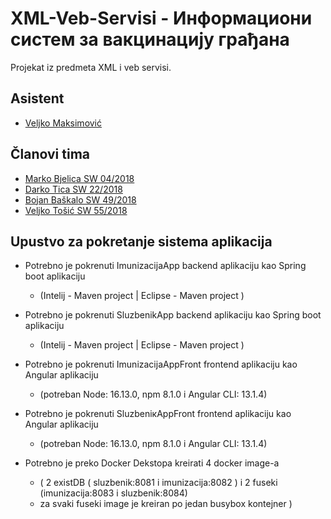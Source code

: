 # XML-Veb-Servisi - Информациони систем за вакцинацију грађана
Projekat iz predmeta XML i veb servisi.


## Asistent
- [Veljko Maksimović]

## Članovi tima
- [Marko Bjelica SW 04/2018]
- [Darko Tica SW 22/2018]
- [Bojan Baškalo SW 49/2018]
- [Veljko Tošić SW 55/2018]

## Upustvo za pokretanje sistema aplikacija

- Potrebno je pokrenuti ImunizacijaApp backend aplikaciju kao Spring boot aplikaciju 
  -  (Intelij - Maven project | Eclipse - Maven project )
- Potrebno je pokrenuti SluzbenikApp backend aplikaciju kao Spring boot aplikaciju 
  -  (Intelij - Maven project | Eclipse - Maven project )
- Potrebno je pokrenuti ImunizacijaAppFront frontend aplikaciju kao Angular aplikaciju 
  - (potreban Node: 16.13.0, npm 8.1.0  i Angular CLI: 13.1.4)
- Potrebno je pokrenuti SluzbeniкAppFront frontend aplikaciju kao Angular aplikaciju 
  - (potreban Node: 16.13.0, npm 8.1.0  i Angular CLI: 13.1.4)

- Potrebno je preko Docker Dekstopa kreirati 4 docker image-a 
  - ( 2 existDB ( sluzbenik:8081 i imunizacija:8082 ) i 2 fuseki (imunizacija:8083 i sluzbenik:8084) 
  - za svaki fuseki image je kreiran po jedan busybox kontejner )

[Veljko Maksimović]: https://github.com/VeljkoMaksimovic
[Marko Bjelica SW 04/2018]: https://github.com/bjelicamarko
[Darko Tica SW 22/2018]: https://github.com/darkotica
[Veljko Tošić SW 55/2018]: https://github.com/tosic-sw
[Bojan Baškalo SW 49/2018]: https://github.com/BoJaN77799
